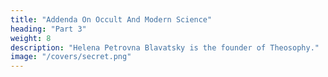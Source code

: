 ```yaml
---
title: "Addenda On Occult And Modern Science"
heading: "Part 3"
weight: 8
description: "Helena Petrovna Blavatsky is the founder of Theosophy."
image: "/covers/secret.png"
---
```

